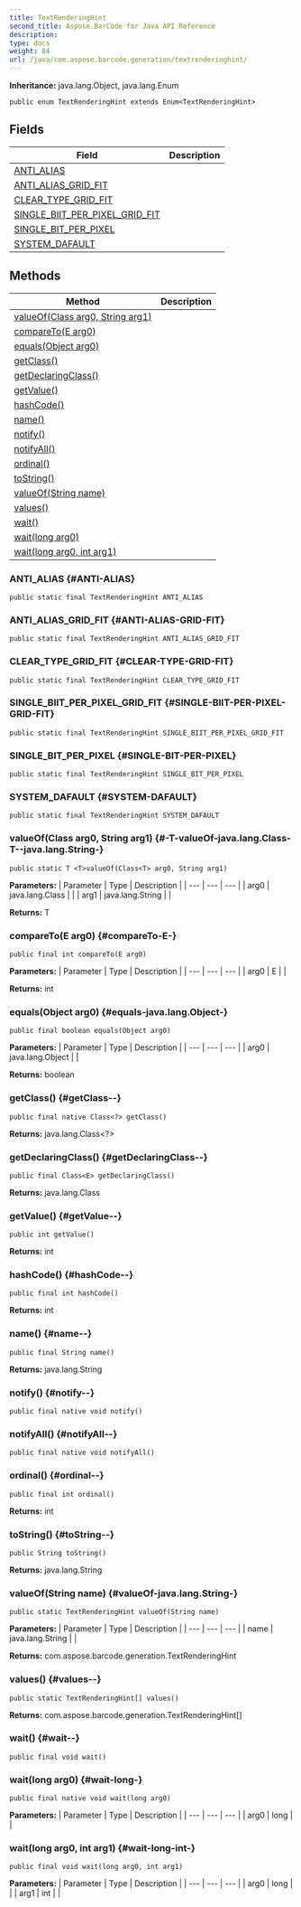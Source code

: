 ```yaml
---
title: TextRenderingHint
second_title: Aspose.BarCode for Java API Reference
description: 
type: docs
weight: 84
url: /java/com.aspose.barcode.generation/textrenderinghint/
---
```

**Inheritance:**
java.lang.Object, java.lang.Enum
```
public enum TextRenderingHint extends Enum<TextRenderingHint>
```
## Fields

| Field | Description |
| --- | --- |
| [ANTI_ALIAS](#ANTI-ALIAS) |  |
| [ANTI_ALIAS_GRID_FIT](#ANTI-ALIAS-GRID-FIT) |  |
| [CLEAR_TYPE_GRID_FIT](#CLEAR-TYPE-GRID-FIT) |  |
| [SINGLE_BIIT_PER_PIXEL_GRID_FIT](#SINGLE-BIIT-PER-PIXEL-GRID-FIT) |  |
| [SINGLE_BIT_PER_PIXEL](#SINGLE-BIT-PER-PIXEL) |  |
| [SYSTEM_DAFAULT](#SYSTEM-DAFAULT) |  |
## Methods

| Method | Description |
| --- | --- |
| [<T>valueOf(Class<T> arg0, String arg1)](#-T-valueOf-java.lang.Class-T--java.lang.String-) |  |
| [compareTo(E arg0)](#compareTo-E-) |  |
| [equals(Object arg0)](#equals-java.lang.Object-) |  |
| [getClass()](#getClass--) |  |
| [getDeclaringClass()](#getDeclaringClass--) |  |
| [getValue()](#getValue--) |  |
| [hashCode()](#hashCode--) |  |
| [name()](#name--) |  |
| [notify()](#notify--) |  |
| [notifyAll()](#notifyAll--) |  |
| [ordinal()](#ordinal--) |  |
| [toString()](#toString--) |  |
| [valueOf(String name)](#valueOf-java.lang.String-) |  |
| [values()](#values--) |  |
| [wait()](#wait--) |  |
| [wait(long arg0)](#wait-long-) |  |
| [wait(long arg0, int arg1)](#wait-long-int-) |  |
### ANTI_ALIAS {#ANTI-ALIAS}
```
public static final TextRenderingHint ANTI_ALIAS
```


### ANTI_ALIAS_GRID_FIT {#ANTI-ALIAS-GRID-FIT}
```
public static final TextRenderingHint ANTI_ALIAS_GRID_FIT
```


### CLEAR_TYPE_GRID_FIT {#CLEAR-TYPE-GRID-FIT}
```
public static final TextRenderingHint CLEAR_TYPE_GRID_FIT
```


### SINGLE_BIIT_PER_PIXEL_GRID_FIT {#SINGLE-BIIT-PER-PIXEL-GRID-FIT}
```
public static final TextRenderingHint SINGLE_BIIT_PER_PIXEL_GRID_FIT
```


### SINGLE_BIT_PER_PIXEL {#SINGLE-BIT-PER-PIXEL}
```
public static final TextRenderingHint SINGLE_BIT_PER_PIXEL
```


### SYSTEM_DAFAULT {#SYSTEM-DAFAULT}
```
public static final TextRenderingHint SYSTEM_DAFAULT
```


### <T>valueOf(Class<T> arg0, String arg1) {#-T-valueOf-java.lang.Class-T--java.lang.String-}
```
public static T <T>valueOf(Class<T> arg0, String arg1)
```




**Parameters:**
| Parameter | Type | Description |
| --- | --- | --- |
| arg0 | java.lang.Class<T> |  |
| arg1 | java.lang.String |  |

**Returns:**
T
### compareTo(E arg0) {#compareTo-E-}
```
public final int compareTo(E arg0)
```




**Parameters:**
| Parameter | Type | Description |
| --- | --- | --- |
| arg0 | E |  |

**Returns:**
int
### equals(Object arg0) {#equals-java.lang.Object-}
```
public final boolean equals(Object arg0)
```




**Parameters:**
| Parameter | Type | Description |
| --- | --- | --- |
| arg0 | java.lang.Object |  |

**Returns:**
boolean
### getClass() {#getClass--}
```
public final native Class<?> getClass()
```




**Returns:**
java.lang.Class<?>
### getDeclaringClass() {#getDeclaringClass--}
```
public final Class<E> getDeclaringClass()
```




**Returns:**
java.lang.Class<E>
### getValue() {#getValue--}
```
public int getValue()
```




**Returns:**
int
### hashCode() {#hashCode--}
```
public final int hashCode()
```




**Returns:**
int
### name() {#name--}
```
public final String name()
```




**Returns:**
java.lang.String
### notify() {#notify--}
```
public final native void notify()
```




### notifyAll() {#notifyAll--}
```
public final native void notifyAll()
```




### ordinal() {#ordinal--}
```
public final int ordinal()
```




**Returns:**
int
### toString() {#toString--}
```
public String toString()
```




**Returns:**
java.lang.String
### valueOf(String name) {#valueOf-java.lang.String-}
```
public static TextRenderingHint valueOf(String name)
```




**Parameters:**
| Parameter | Type | Description |
| --- | --- | --- |
| name | java.lang.String |  |

**Returns:**
com.aspose.barcode.generation.TextRenderingHint
### values() {#values--}
```
public static TextRenderingHint[] values()
```




**Returns:**
com.aspose.barcode.generation.TextRenderingHint[]
### wait() {#wait--}
```
public final void wait()
```




### wait(long arg0) {#wait-long-}
```
public final native void wait(long arg0)
```




**Parameters:**
| Parameter | Type | Description |
| --- | --- | --- |
| arg0 | long |  |

### wait(long arg0, int arg1) {#wait-long-int-}
```
public final void wait(long arg0, int arg1)
```




**Parameters:**
| Parameter | Type | Description |
| --- | --- | --- |
| arg0 | long |  |
| arg1 | int |  |

